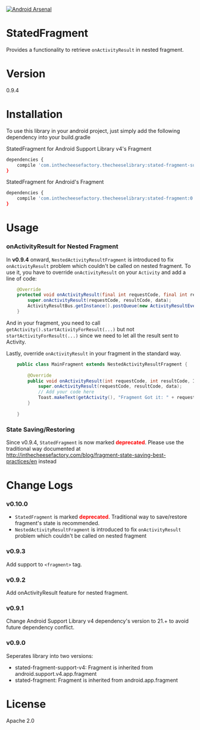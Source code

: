 [![Android Arsenal](https://img.shields.io/badge/Android%20Arsenal-StatedFragment-brightgreen.svg?style=flat)](http://android-arsenal.com/details/1/1660)

# StatedFragment

Provides a functionality to retrieve `onActivityResult` in nested fragment.

# Version

0.9.4

# Installation

To use this library in your android project, just simply add the following dependency into your build.gradle

StatedFragment for Android Support Library v4's Fragment

```sh
dependencies {
    compile 'com.inthecheesefactory.thecheeselibrary:stated-fragment-support-v4:0.9.4'
}
```

StatedFragment for Android's Fragment

```sh
dependencies {
    compile 'com.inthecheesefactory.thecheeselibrary:stated-fragment:0.9.4'
}
```

# Usage

### onActivityResult for Nested Fragment

In **v0.9.4** onward, `NestedActivityResultFragment` is introduced to fix `onActivityResult` problem which couldn't be called on nested fragment. To use it, you have to override `onActivityResult` on your `Activity` and add a line of code:

```java
    @Override
    protected void onActivityResult(final int requestCode, final int resultCode, final Intent data) {
        super.onActivityResult(requestCode, resultCode, data);
        ActivityResultBus.getInstance().postQueue(new ActivityResultEvent(requestCode, resultCode, data));
    }
```

And in your fragment, you need to call `getActivity().startActivityForResult(...)` but not `startActivityForResult(...)` since we need to let all the result sent to Activity.

Lastly, override `onActivityResult` in your fragment in the standard way.

```java
    public class MainFragment extends NestedActivityResultFragment {
    
        @Override
        public void onActivityResult(int requestCode, int resultCode, Intent data) {
            super.onActivityResult(requestCode, resultCode, data);
            // Add your code here
            Toast.makeText(getActivity(), "Fragment Got it: " + requestCode + ", " + resultCode, Toast.LENGTH_SHORT).show();
        }
        
    }
```

### State Saving/Restoring

Since v0.9.4, `StatedFragment` is now marked <span style="color: red">**deprecated**</span>. Please use the traditional way documented at http://inthecheesefactory.com/blog/fragment-state-saving-best-practices/en instead

# Change Logs

### v0.10.0

- `StatedFragment` is marked <span style="color: red">**deprecated**</span>. Traditional way to save/restore fragment's state is recommended.
- `NestedActivityResultFragment` is introduced to fix `onActivityResult` problem which couldn't be called on nested fragment

### v0.9.3

Add support to `<fragment>` tag.

### v0.9.2

Add onActivityResult feature for nested fragment.

### v0.9.1

Change Android Support Library v4 dependency's version to 21.+ to avoid future dependency conflict.

### v0.9.0

Seperates library into two versions:
- stated-fragment-support-v4: Fragment is inherited from android.support.v4.app.fragment
- stated-fragment: Fragment is inherited from android.app.fragment


# License
Apache 2.0
